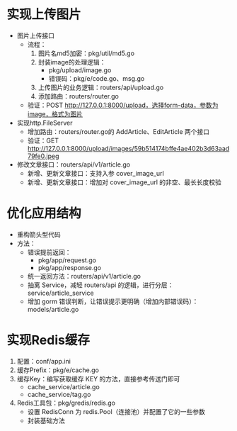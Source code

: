 # 实现上传图片
  + 图片上传接口
    - 流程：
      1. 图片名md5加密：pkg/util/md5.go
      2. 封装image的处理逻辑：
         - pkg/upload/image.go
         - 错误码：pkg/e/code.go、msg.go
      3. 上传图片的业务逻辑：routers/api/upload.go
      4. 添加路由：routers/router.go
    - 验证：POST http://127.0.0.1:8000/upload，选择form-data，参数为image，格式为图片
  + 实现http.FileServer
    - 增加路由：routers/router.go的 AddArticle、EditArticle 两个接口
    - 验证：GET http://127.0.0.1:8000/upload/images/59b514174bffe4ae402b3d63aad79fe0.jpeg
  + 修改文章接口：routers/api/v1/article.go
    - 新增、更新文章接口：支持入参 cover_image_url
    - 新增、更新文章接口：增加对 cover_image_url 的非空、最长长度校验

# 优化应用结构
  + 重构箭头型代码
  + 方法：
    - 错误提前返回：
      - pkg/app/request.go
      - pkg/app/response.go
    - 统一返回方法：routers/api/v1/article.go
    - 抽离 Service，减轻 routers/api 的逻辑，进行分层：service/article_service
    - 增加 gorm 错误判断，让错误提示更明确（增加内部错误码）： models/article.go

# 实现Redis缓存
  1. 配置：conf/app.ini
  2. 缓存Prefix：pkg/e/cache.go
  3. 缓存Key：编写获取缓存 KEY 的方法，直接参考传送门即可
     - cache_service/article.go
     - cache_service/tag.go
  4. Redis工具包：pkg/gredis/redis.go
     - 设置 RedisConn 为 redis.Pool（连接池）并配置了它的一些参数
     - 封装基础方法